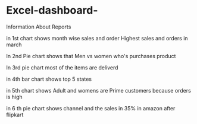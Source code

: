 # Excel-dashboard-

Information About Reports

in 1st chart shows month wise sales and order 
Highest  sales and orders in march


In 2nd Pie chart shows that Men vs women who's purchases product 

In 3rd pie chart most of the items are deliverd

in 4th bar chart shows top 5 states 

in 5th chart shows Adult and womens are Prime customers  because orders is high 

in 6 th pie chart shows channel and the sales in  35% in amazon after flipkart 
